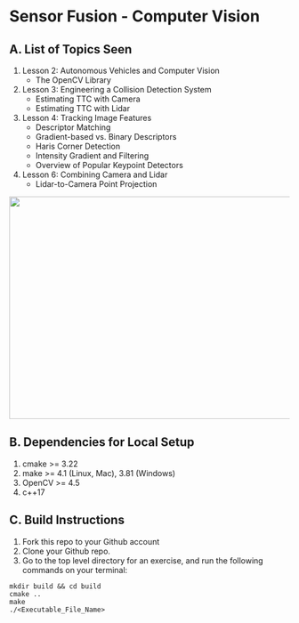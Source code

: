 # Sensor Fusion - Computer Vision
## A. List of Topics Seen
1. Lesson 2: Autonomous Vehicles and Computer Vision
   - The OpenCV Library
1. Lesson 3: Engineering a Collision Detection System
   - Estimating TTC with Camera
   - Estimating TTC with Lidar
1. Lesson 4: Tracking Image Features
   - Descriptor Matching
   - Gradient-based vs. Binary Descriptors
   - Haris Corner Detection
   - Intensity Gradient and Filtering
   - Overview of Popular Keypoint Detectors
4. Lesson 6: Combining Camera and Lidar
   - Lidar-to-Camera Point Projection

<img src="lidar_camera.png" width="700" height="400" />

## B. Dependencies for Local Setup
1. cmake >= 3.22
2. make >= 4.1 (Linux, Mac), 3.81 (Windows)
3. OpenCV >= 4.5
4. c++17


## C. Build Instructions
1. Fork this repo to your Github account
2. Clone your Github repo.
3. Go to the top level directory for an exercise, and run the following commands on your terminal:
```
mkdir build && cd build
cmake ..
make
./<Executable_File_Name>
```
